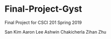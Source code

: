 # Final-Project-Gyst

Final Project for CSCI 201 Spring 2019

San Kim
Aaron Lee
Ashwin Chakicherla 
Zihan Zhu
